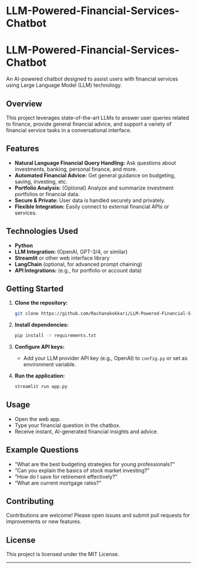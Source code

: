 # LLM-Powered-Financial-Services-Chatbot
# LLM-Powered-Financial-Services-Chatbot

An AI-powered chatbot designed to assist users with financial services using Large Language Model (LLM) technology.

## Overview

This project leverages state-of-the-art LLMs to answer user queries related to finance, provide general financial advice, and support a variety of financial service tasks in a conversational interface.

## Features

- **Natural Language Financial Query Handling:** Ask questions about investments, banking, personal finance, and more.
- **Automated Financial Advice:** Get general guidance on budgeting, saving, investing, etc.
- **Portfolio Analysis:** (Optional) Analyze and summarize investment portfolios or financial data.
- **Secure & Private:** User data is handled securely and privately.
- **Flexible Integration:** Easily connect to external financial APIs or services.

## Technologies Used

- **Python**
- **LLM Integration:** (OpenAI, GPT-3/4, or similar)
- **Streamlit** or other web interface library
- **LangChain** (optional, for advanced prompt chaining)
- **API Integrations:** (e.g., for portfolio or account data)

## Getting Started

1. **Clone the repository:**
   ```bash
   git clone https://github.com/Rachanakokkari/LLM-Powered-Financial-Services-Chatbot.git
   ```
2. **Install dependencies:**
   ```bash
   pip install -r requirements.txt
   ```
3. **Configure API keys:**
   - Add your LLM provider API key (e.g., OpenAI) to `config.py` or set as environment variable.

4. **Run the application:**
   ```bash
   streamlit run app.py
   ```

## Usage

- Open the web app.
- Type your financial question in the chatbox.
- Receive instant, AI-generated financial insights and advice.

## Example Questions

- “What are the best budgeting strategies for young professionals?”
- “Can you explain the basics of stock market investing?”
- “How do I save for retirement effectively?”
- “What are current mortgage rates?”

## Contributing

Contributions are welcome! Please open issues and submit pull requests for improvements or new features.

## License

This project is licensed under the MIT License.

---
